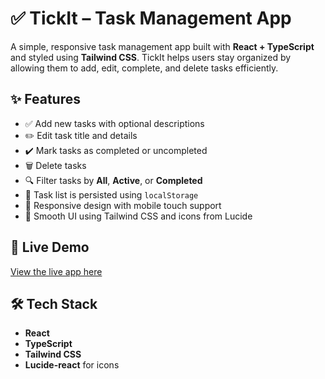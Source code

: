 # ✅ TickIt – Task Management App

A simple, responsive task management app built with **React + TypeScript** and styled using **Tailwind CSS**. TickIt helps users stay organized by allowing them to add, edit, complete, and delete tasks efficiently.

## ✨ Features

- ✅ Add new tasks with optional descriptions
- ✏️ Edit task title and details
- ✔️ Mark tasks as completed or uncompleted
- 🗑️ Delete tasks
- 🔍 Filter tasks by **All**, **Active**, or **Completed**
- 💾 Task list is persisted using `localStorage`
- 📱 Responsive design with mobile touch support
- 🎨 Smooth UI using Tailwind CSS and icons from Lucide

## 🚀 Live Demo

[View the live app here](https://tickit-three.vercel.app/) <!-- Replace with your deployed URL -->

## 🛠️ Tech Stack

- **React**
- **TypeScript**
- **Tailwind CSS**
- **Lucide-react** for icons


